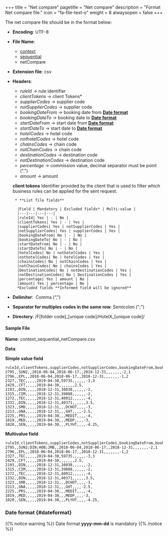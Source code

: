 +++
title = "Net compare"
pagetitle = "Net compare"
description = "Format Net compare file."
icon = "fa-file-text-o"
weight = 8
alwaysopen = false
+++

The net compare file should be in the format below:

* **Encoding**: UTF-8
* **File Name**: 
    * [context](/hotel-x/concepts/accesses-supplier-context/#context)
    * [sequential](/hotel-x/plugins/entity_table_file/#sequential)
    * netCompare
* **Extension file**: csv
* **Headers**:
    * _ruleId_  → rule identifier
    * _clientTokens_  → client Tokens*
    * _supplierCodes_  → supplier code
    * _notSupplierCodes_  → supplier code
    * _bookingDateFrom_  → booking date from [**Date format**](/hotel-x/plugins/format-files/commission#dateformat)
    * _bookingDateTo_   → booking date to [**Date format**](/hotel-x/plugins/format-files/commission#dateformat)
    * _startDateFrom_  → start date from [**Date format**](/hotel-x/plugins/format-files/commission#dateformat)
    * _startDateTo_  → start date to [**Date format**](/hotel-x/plugins/format-files/commission#dateformat)
    * _hotelCodes_  → hotel code
    * _nothotelCodes_  → hotel code
    * _chainsCodes_  → chain code
    * _notChainCodes_  → chain code
    * _destinationCodes_  → destination code
    * _notDestinationCodes_  → destination code
    * _percentage_  → commission value, decimal separator must be point (".") 
    * _amount_  → amount  

    **client tokens** Identifier provided by the client that is used to filter which business rules can be applied for the sent request.
    
       * **List file fields** 
  
        |Field | Mandatory | Excluded fields* | Multi-value |
        |---|---|---|---|
        |ruleId| Yes | - | No |
        |clientTokens| Yes | - | Yes |
        |supplierCodes| Yes | notSupplierCodes | Yes |
        |notSupplierCodes| Yes | supplierCodes | Yes |
        |bookingDateFrom| No | - | No |
        |bookingDateTo| No | - | No |
        |startDateFrom| No | - | No |
        |startDateTo| No | - | No |
        |hotelCodes| No | nothotelCodes | Yes |
        |nothotelCodes| No | hotelCodes | Yes |
        |chainsCodes| No | notChainCodes | Yes |
        |notChainCodes| No | chainsCodes | Yes |
        |DestinationCodes| No | notDestinationCodes | Yes |
        |notDestinationCodes| No | DestinationCodes | Yes |
        |percentage| Yes | amount | No |
        |amount| Yes | percentage | No |
        *Excluded fields **Informed field will be ignored**

* **Delimiter**:  Comma (“,”)
* **Separator for multiples codes in the same row**: Semicolon (";")
* **Directory**: /F[folder code]\_[unique code]/HotelX\_[unique code]/

#### Sample File

**Name**: context\_sequential_netCompare.csv

**Data**:

**Simple value field**
```csv
ruleId,clientTokens,supplierCodes,notSupplierCodes,bookingDateFrom,bookingDateTo,startDateFrom,startDateTo,hotelCodes,notHotelCodes,chainCodes,notChainCodes,destinationCodes,notDestinationCodes,percentage,amount
2795,,SUN2,,2018-06-04,2018-06-17,,2018-12-31,,,,,,,-2,1
2796,,EPL,,2018-06-04,2018-06-17,,2018-12-31,,,,,,,-1,2
2327,,TEC,,,,,2019-04-30,59735,,,,,,-3,3
2429,,CFT,,,,,2019-04-30,,,,,,,2.5,
2193,,DIN,,,,,2018-12-31,16038,,,,,,-2,
1315,,CIM,,,,,2018-12-31,39088,,,,,,-2,
1272,,TEC,,,,,2018-12-31,40912,,,,,,-4,
1332,,DIN,,,,,2018-12-31,40371,,,,,,3.5,
1323,,SMD,,,,,2018-12-31,,,DCHOT,,,,-3,
2213,,GNA,,,,,2018-12-31,,,GHT,,,,-2.5,
2225,,PRS,,,,,2019-04-30,,,MEDIT,,,,-4,
1019,,MED,,,,,2019-04-30,,,MEDP,,,,-3,
1020,,SEN,,,,,2019-04-30,,,PLYHT,,,,-4.25,
```

**Multivalue field**
```csv
ruleId,clientTokens,supplierCodes,notSupplierCodes,bookingDateFrom,bookingDateTo,startDateFrom,startDateTo,hotelCodes,notHotelCodes,chainCodes,notChainCodes,destinationCodes,notDestinationCodes,percentage,amount
2795,,SUN2;DIN;HOB;JMB,,2018-06-04,2018-06-17,,2018-12-31,,,,,,,-2,1
2796,,EPL,,2018-06-04,2018-06-17,,2018-12-31,,,,,,,-1,2
2327,,TEC,,,,,2019-04-30,59735,,,,,,-3,3
2429,,CFT,,,,,2019-04-30,,,,,,,2.5,
2193,,DIN,,,,,2018-12-31,16038,,,,,,-2,
1315,,CIM,,,,,2018-12-31,39088,,,,,,-2,
1272,,TEC,,,,,2018-12-31,40912,,,,,,-4,
1332,,DIN,,,,,2018-12-31,40371,,,,,,3.5,
1323,,SMD,,,,,2018-12-31,,,DCHOT,,,,-3,
2213,,GNA,,,,,2018-12-31,,,GHT,,,,-2.5,
2225,,PRS,,,,,2019-04-30,,,MEDIT,,,,-4,
1019,,MED,,,,,2019-04-30,,,MEDP,,,,-3,
1020,,SEN,,,,,2019-04-30,,,PLYHT,,,,-4.25,
```

### **Date format** {#dateformat}
{{% notice warning %}}
Date format **yyyy-mm-dd** is mandatory
{{% /notice %}}
